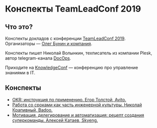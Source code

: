 # Конспекты TeamLeadConf 2019

## Что это?

Конспекты докладов с конференции [TeamLeadConf 2019](http://teamleadconf.ru/moscow/2019). Организаторы — [Олег Бунин и компания](http://ontico.ru/).

Конспекты пишет Николай Волынкин, техписатель из компании Plesk, автор telegram-канала [DocOps](https://t.me/docops).

Приходите на [KnowledgeConf](https://knowledgeconf.ru) — конференцию про управление знаниями в IT.

## Конспекты

* [OKR: инструкция по применению. Егор Толстой, Avito.](./source/okr.md)
* [Работа со сроками как часть инженерной культуры. Николай Крапивный, Badoo.](./source/time-is-culture.md)
* [Мотивация, делегирование и автоматизация: рецепт создания суперкоманды. Алексей Катаев, Skyeng.](./source/superteam.md)
